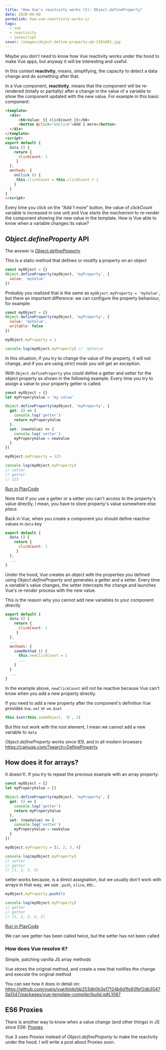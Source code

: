 ```yaml
---
title: "How Vue's reactivity works (I): Object.defineProperty"
date: 2020-09-08
permalink: how-vue-reactivity-works-i/
tags:
  - vue
  - reactivity
  - javascript
cover: /images/object-define-property-pb-2361801.jpg
---
```


Maybe you don't need to know how Vue reactivity works under the hood to make Vue apps, but anyway it will be interesting and useful.

In this context **reactivity**, means, simplifying, the capacity to detect a data change and do something after that. 

In a Vue component, **reactivity**, means that the component will be re-rendered (totally or partially) after a change in the value of a variable to show the component updated with the new value. For example in this basic component:

```html
<template>
  <div>
      <h6>Value: {{ clickCount }}</h6>
      <button @click="onClick">Add 1 more</button>
  </div>
</template>
<script>
export default {
  data () {
    return {
      clickCount: 1
     }
  },
  methods: {
    onClick () {
     this.clickCount = this.clickCount + 1
    } 
  }
}
</script>
```

Every time you click on the "Add 1 more" button, the value of _clickCount_ variable is increased in one unit and Vue starts the _mechanism_ to re-render the component showing the new value in the template. How is Vue able to know when a variable changes its value?

## _Object.defineProperty_ API

The answer is [_Object.defineProperty_](https://developer.mozilla.org/en-US/docs/Web/JavaScript/Reference/Global_Objects/Object/defineProperty)

This is a static method that defines or modify a property on an object

```js
const myObject = {}
Object.defineProperty(myObject, 'myProperty', {
  value: 'myValue'
})
```

Probably you realized that is the same as `myObject.myProperty = 'myValue'`, but there an important difference: we can configure the property behaviour, for example:

```js
const myObject = {}
Object.defineProperty(myObject, 'myProperty', {
  value: 'myValue',
  writable: false
})

myObject.myProperty = 1

console.log(myObject.myProperty) // 'myValue'
```

In this situation, if you try to change the value of the property, it will not change, and if you are using _strict mode_ you will get an exception.

With `Object.defineProperty` you could define a getter and setter for the object property as shown in the following example. Every time you try to assign a value to your property getter is called.

```js
const myObject = {}
let myProperyValue = 'my value'

Object.defineProperty(myObject, 'myProperty', {
  get: () => {
    console.log('getter')
    return myProperyValue
  },
  set: (newValue) => {
    console.log('setter')
    myProperyValue = newValue
  }
})

myObject.myProperty = 123

console.log(myObject.myProperty)
// setter
// getter
// 123
```
[Run in PlayCode](https://playcode.io/666482) 

Note that if you use a getter or a setter you can't access to the property's value directly, I mean, you have to store property's value somewhere else _place_.

Back in Vue, when you create a component you should define reactive values in `data` key
```js
export default {
  data () {
    return {
      clickCount: 1
     }
  },
  ...
}
```

Under the hood, Vue creates an object with the properties you defined using _Object.defineProperty_ and generates a getter and a setter. Every time a variable's value changes, the setter intercepts the change and launches Vue's re-render process with the new value.

This is the reason why you cannot add new variables to your component directly

```js
export default {
  data () {
    return {
      clickCount: 1      
     }
  },
  ...
  methods: {
    someMethod () {
      this.newClickCount = 1
      ...
    }
  }
  ...
}
```
In the example above, `newClickCount` will not be reactive because Vue can't know when you add a new property directly.

If you need to add a new property after the component's definition Vue provides `Vue.set` or `vm.$set`

```js
this.$set(this.someObject, 'b', 2)
```

But this not work with the root element, I mean we cannot add a new variable to `data`

_Object.defineProperty_ works since IE9, and in all modern browsers https://caniuse.com/?search=DefineProperty

## How does it for arrays?

It doesn't!. If you try to repeat the previous example with an array property:

```js
const myObject = {}
let myProperyValue = []

Object.defineProperty(myObject, 'myProperty', {
  get: () => {
    console.log('getter')
    return myProperyValue
  },
  set: (newValue) => {
    console.log('setter')
    myProperyValue = newValue
  }
})

myObject.myProperty = [1, 2, 3, 4]

console.log(myObject.myProperty)
// setter
// getter
// [1, 2, 3, 4]
``` 

setter works because, is a direct assignation, but we usually don't work with arrays in that way, we use `.push`, `slice`, etc..


```js
myObject.myProperty.push(5)

console.log(myObject.myProperty)
// getter
// getter
// [1, 2, 3, 4, 5]
```
[Run in PlayCode](https://playcode.io/666496)

We can see getter has been called twice, but the setter has not been called

### How does Vue resolve it?

Simple, patching vanilla JS array methods 

Vue stores the original method, and create a new that notifies the change and execute the original method

You can see how it does in detail on: 
https://github.com/vuejs/vue/blob/bb253db0b3e17124b6d1fe93fbf2db35470a1347/packages/vue-template-compiler/build.js#L1087

## ES6 Proxies

There is another way to know when a value change (and other things) in JS since ES6: [Proxies](https://developer.mozilla.org/en-US/docs/Web/JavaScript/Reference/Global_Objects/Proxy)

Vue 3 uses _Proxies_ instead of _Object.defineProperty_ to make the reactivity under the hood. I will write a post about Proxies soon.
  
